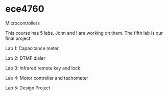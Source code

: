 ece4760
=======

Microcontrollers

This course has 5 labs. John and I are working on them. The fifth lab is our final project.

Lab 1: Capacitance meter

Lab 2: DTMF dialer

Lab 3: Infrared remote key and lock

Lab 4: Motor controller and tachometer

Lab 5: Design Project

